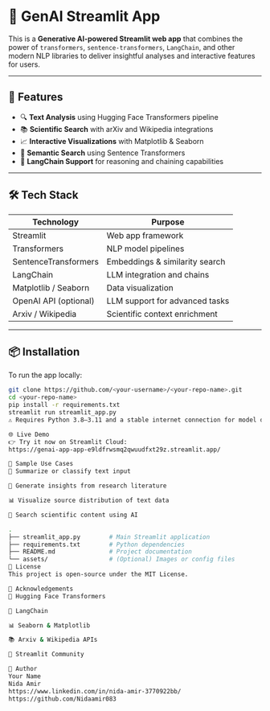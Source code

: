 # 🤖 GenAI Streamlit App

This is a **Generative AI-powered Streamlit web app** that combines the power of `transformers`, `sentence-transformers`, `LangChain`, and other modern NLP libraries to deliver insightful analyses and interactive features for users.

---

## 🚀 Features

- 🔍 **Text Analysis** using Hugging Face Transformers pipeline
- 📚 **Scientific Search** with arXiv and Wikipedia integrations
- 📈 **Interactive Visualizations** with Matplotlib & Seaborn
- 🧠 **Semantic Search** using Sentence Transformers
- 🔗 **LangChain Support** for reasoning and chaining capabilities

---

## 🛠 Tech Stack

| Technology      | Purpose                          |
|-----------------|----------------------------------|
| Streamlit       | Web app framework                |
| Transformers    | NLP model pipelines              |
| SentenceTransformers | Embeddings & similarity search |
| LangChain       | LLM integration and chains       |
| Matplotlib / Seaborn | Data visualization           |
| OpenAI API (optional) | LLM support for advanced tasks |
| Arxiv / Wikipedia | Scientific context enrichment   |

---

## 📦 Installation

To run the app locally:

```bash
git clone https://github.com/<your-username>/<your-repo-name>.git
cd <your-repo-name>
pip install -r requirements.txt
streamlit run streamlit_app.py
⚠️ Requires Python 3.8–3.11 and a stable internet connection for model downloads.

🌐 Live Demo
👉 Try it now on Streamlit Cloud:
https://genai-app-app-e9ldfrwsmq2qwuudfxt29z.streamlit.app/

🧪 Sample Use Cases
💬 Summarize or classify text input

🧠 Generate insights from research literature

📊 Visualize source distribution of text data

🔎 Search scientific content using AI

.
├── streamlit_app.py        # Main Streamlit application
├── requirements.txt        # Python dependencies
├── README.md               # Project documentation
└── assets/                 # (Optional) Images or config files
📝 License
This project is open-source under the MIT License.

🙌 Acknowledgements
🤗 Hugging Face Transformers

🧪 LangChain

📊 Seaborn & Matplotlib

📚 Arxiv & Wikipedia APIs

🔗 Streamlit Community

👤 Author
Your Name
Nida Amir
https://www.linkedin.com/in/nida-amir-3770922bb/
https://github.com/Nidaamir083
